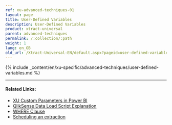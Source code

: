```yaml
---
ref: xu-advanced-techniques-01
layout: page
title: User-Defined Variables
description: User-Defined Variables
product: xtract-universal
parent: advanced-techniques
permalink: /:collection/:path
weight: 1
lang: en_GB
old_url: /Xtract-Universal-EN/default.aspx?pageid=user-defined-variables
---
```

{% include _content/en/xu-specific/advanced-techniques/user-defined-variables.md %}

****
#### Related Links:
- [XU Custom Parameters in Power BI](../xu-destinations/Power-BI-Connector/pbi-xuparameters)
- [QlikSense Data Load Script Explanation](../xu-destinations/qliksense-qlikview/settings-in-qlik-sense#qliksense-data-load-script-explanation)
- [WHERE Clause](../table/where-clause)
- [Scheduling an extraction](../automation/call-via-scheduler)